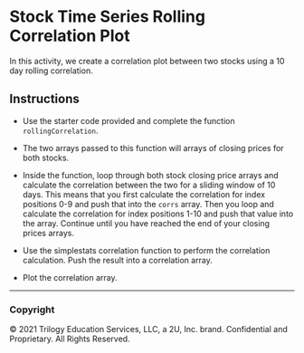 # Stock Time Series Rolling Correlation Plot

In this activity, we create a correlation plot between two stocks using a 10 day rolling correlation.

## Instructions

* Use the starter code provided and complete the function `rollingCorrelation`.

* The two arrays passed to this function will arrays of closing prices for both stocks.

* Inside the function, loop through both stock closing price arrays and calculate the correlation between the two for a sliding window of 10 days. This means that you first calculate the correlation for index positions 0-9 and push that into the `corrs` array. Then you loop and calculate the correlation for index positions 1-10 and push that value into the array. Continue until you have reached the end of your closing prices arrays.

* Use the simplestats correlation function to perform the correlation calculation. Push the result into a correlation array.

* Plot the correlation array.

- - -

### Copyright

© 2021 Trilogy Education Services, LLC, a 2U, Inc. brand. Confidential and Proprietary. All Rights Reserved.
